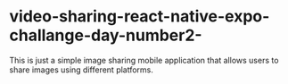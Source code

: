 # video-sharing-react-native-expo-challange-day-number2-
This is just a simple image sharing mobile application that allows users to share images using different platforms.
